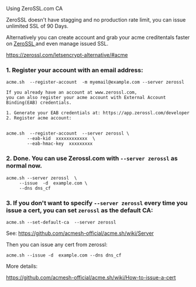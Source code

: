Using ZeroSSL.com CA  
 
ZeroSSL doesn't have stagging and no production rate limit, you can issue unlimited SSL of 90 Days.

Alternatively you can create account and grab your acme creditentals faster on [ZeroSSL ](https://zerossl.com) and even manage issued SSL. 


https://zerossl.com/letsencrypt-alternative/#acme

### 1.  Register your account with an email address:

```
acme.sh  --register-account  -m myemail@example.com --server zerossl
```

```
If you already have an account at www.zerossl.com, 
you can also register your acme account with External Account Binding(EAB) credentials.

1. Generate your EAB credentials at: https://app.zerossl.com/developer
2. Register acme account:


acme.sh  --register-account  --server zerossl \
        --eab-kid  xxxxxxxxxxxx  \
        --eab-hmac-key  xxxxxxxxx
```

### 2. Done.  You can use Zerossl.com with `--server zerossl` as normal now.

```
acme.sh --server zerossl  \
     --issue  -d  example.com \
     --dns dns_cf
```

### 3. If you don't want to specify `--server zerossl` every time you issue a cert, you can set `zerossl` as the default CA:

```
acme.sh --set-default-ca  --server zerossl
```

See: https://github.com/acmesh-official/acme.sh/wiki/Server

Then you can issue any cert from zerossl:

```
acme.sh --issue -d  example.com --dns dns_cf
```


More details: 

https://github.com/acmesh-official/acme.sh/wiki/How-to-issue-a-cert

